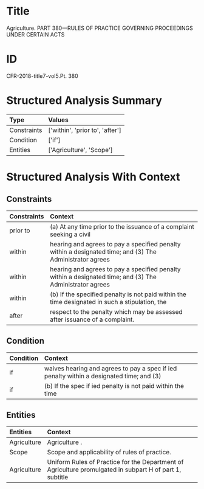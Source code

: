 # Title

 Agriculture. PART 380—RULES OF PRACTICE GOVERNING PROCEEDINGS UNDER CERTAIN ACTS


# ID

 CFR-2018-title7-vol5.Pt. 380


# Structured Analysis Summary

| Type        | Values                          |
|:------------|:--------------------------------|
| Constraints | ['within', 'prior to', 'after'] |
| Condition   | ['if']                          |
| Entities    | ['Agriculture', 'Scope']        |


# Structured Analysis With Context

 


## Constraints

| Constraints   | Context                                                                                                  |
|:--------------|:---------------------------------------------------------------------------------------------------------|
| prior to      | (a) At any time  prior to the issuance of a complaint seeking a civil                                    |
| within        | hearing and agrees to pay a specified penalty within a designated time; and (3) The Administrator agrees |
| within        | hearing and agrees to pay a specified penalty within a designated time; and (3) The Administrator agrees |
| within        | (b) If the specified penalty is not paid  within the time designated in such a stipulation, the          |
| after         | respect to the penalty which may be assessed after  issuance of a complaint.                             |


## Condition

| Condition   | Context                                                                                  |
|:------------|:-----------------------------------------------------------------------------------------|
| if          | waives hearing and agrees to pay a spec if ied penalty within a designated time; and (3) |
| if          | (b) If the spec if ied penalty is not paid within the time                               |


## Entities

| Entities    | Context                                                                                                  |
|:------------|:---------------------------------------------------------------------------------------------------------|
| Agriculture | Agriculture .                                                                                            |
| Scope       | Scope  and applicability of rules of practice.                                                           |
| Agriculture | Uniform Rules of Practice for the Department of Agriculture promulgated in subpart H of part 1, subtitle |


